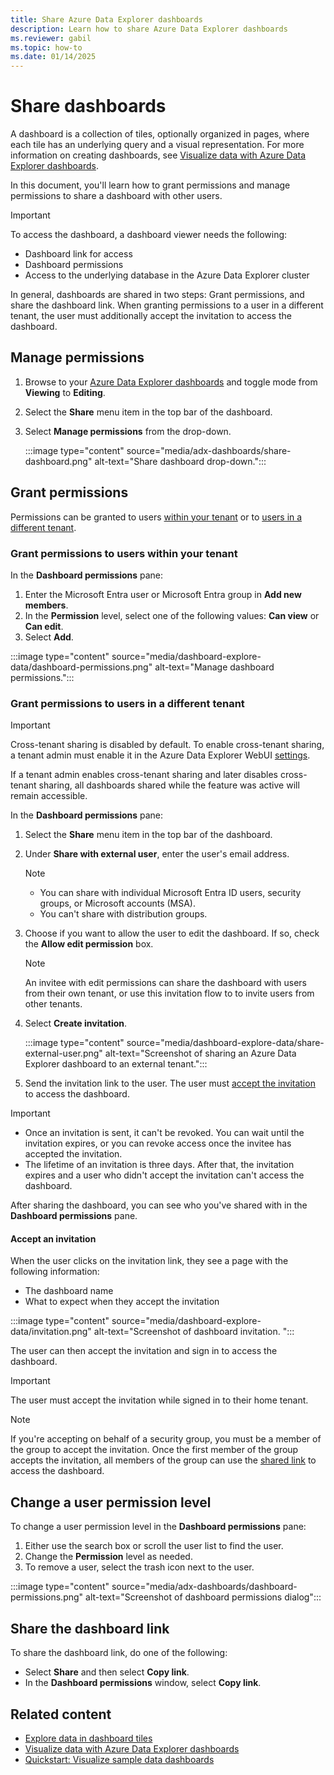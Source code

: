 ```yaml
---
title: Share Azure Data Explorer dashboards
description: Learn how to share Azure Data Explorer dashboards
ms.reviewer: gabil
ms.topic: how-to
ms.date: 01/14/2025
---
```

# Share dashboards

A dashboard is a collection of tiles, optionally organized in pages, where each tile has an underlying query and a visual representation. For more information on creating dashboards, see [Visualize data with Azure Data Explorer dashboards](azure-data-explorer-dashboards.md).

In this document, you'll learn how to grant permissions and manage permissions to share a dashboard with other users.

> [!IMPORTANT]
> To access the dashboard, a dashboard viewer needs the following:
>
> * Dashboard link for access
> * Dashboard permissions
> * Access to the underlying database in the Azure Data Explorer cluster

In general, dashboards are shared in two steps: Grant permissions, and share the dashboard link. When granting permissions to a user in a different tenant, the user must additionally accept the invitation to access the dashboard.

## Manage permissions

1. Browse to your [Azure Data Explorer dashboards](azure-data-explorer-dashboards.md) and toggle mode from **Viewing** to **Editing**.
1. Select the **Share** menu item in the top bar of the dashboard.
1. Select **Manage permissions** from the drop-down.

    :::image type="content" source="media/adx-dashboards/share-dashboard.png" alt-text="Share dashboard drop-down.":::

## Grant permissions

Permissions can be granted to users [within your tenant](#grant-permissions-to-users-within-your-tenant) or to [users in a different tenant](#grant-permissions-to-users-in-a-different-tenant).

### Grant permissions to users within your tenant

In the **Dashboard permissions** pane:

1. Enter the Microsoft Entra user or Microsoft Entra group in **Add new members**.
1. In the **Permission** level, select one of the following values: **Can view** or **Can edit**.
1. Select **Add**.

:::image type="content" source="media/dashboard-explore-data/dashboard-permissions.png" alt-text="Manage dashboard permissions.":::

### Grant permissions to users in a different tenant

> [!IMPORTANT]
> Cross-tenant sharing is disabled by default. To enable cross-tenant sharing, a tenant admin must enable it in the Azure Data Explorer WebUI [settings](web-customize-settings.md#enable-cross-tenant-dashboard-sharing).
>
> If a tenant admin enables cross-tenant sharing and later disables cross-tenant sharing, all dashboards shared while the feature was active will remain accessible.

In the **Dashboard permissions** pane:

1. Select the **Share** menu item in the top bar of the dashboard.
1. Under **Share with external user**, enter the user's email address. 

    > [!NOTE]
    > * You can share with individual Microsoft Entra ID users, security groups, or Microsoft accounts (MSA).
    > * You can't share with distribution groups.

1. Choose if you want to allow the user to edit the dashboard. If so, check the **Allow edit permission** box.

    > [!NOTE]
    > An invitee with edit permissions can share the dashboard with users from their own tenant, or use this invitation flow to to invite users from other tenants.

1. Select **Create invitation**.

    :::image type="content" source="media/dashboard-explore-data/share-external-user.png" alt-text="Screenshot of sharing an Azure Data Explorer dashboard to an external tenant.":::

1. Send the invitation link to the user. The user must [accept the invitation](#accept-an-invitation) to access the dashboard.

> [!IMPORTANT]
> * Once an invitation is sent, it can't be revoked. You can wait until the invitation expires, or you can revoke access once the invitee has accepted the invitation.
> * The lifetime of an invitation is three days. After that, the invitation expires and a user who didn't accept the invitation can't access the dashboard.

After sharing the dashboard, you can see who you've shared with in the **Dashboard permissions** pane.

#### Accept an invitation

When the user clicks on the invitation link, they see a page with the following information:

* The dashboard name
* What to expect when they accept the invitation

:::image type="content" source="media/dashboard-explore-data/invitation.png" alt-text="Screenshot of dashboard invitation. ":::

The user can then accept the invitation and sign in to access the dashboard.

> [!IMPORTANT]
> The user must accept the invitation while signed in to their home tenant.

> [!NOTE]
> If you're accepting on behalf of a security group, you must be a member of the group to accept the invitation. Once the first member of the group accepts the invitation, all members of the group can use the [shared link](#share-the-dashboard-link) to access the dashboard.

## Change a user permission level

To change a user permission level in the **Dashboard permissions** pane:

1. Either use the search box or scroll the user list to find the user.
1. Change the **Permission** level as needed.
1. To remove a user, select the trash icon next to the user.

:::image type="content" source="media/adx-dashboards/dashboard-permissions.png" alt-text="Screenshot of dashboard permissions dialog":::

## Share the dashboard link

To share the dashboard link, do one of the following:

* Select **Share** and then select **Copy link**.
* In the **Dashboard permissions** window, select **Copy link**.

## Related content

* [Explore data in dashboard tiles](dashboard-explore-data.md)
* [Visualize data with Azure Data Explorer dashboards](azure-data-explorer-dashboards.md)
* [Quickstart: Visualize sample data dashboards](web-ui-samples-dashboards.md)